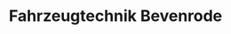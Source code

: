 ---
title: "Fahrzeugtechnik Bevenrode"
url: /braunschweig/fahrzeugtechnik-bevenrode/
shop: Autowerkstatt
---